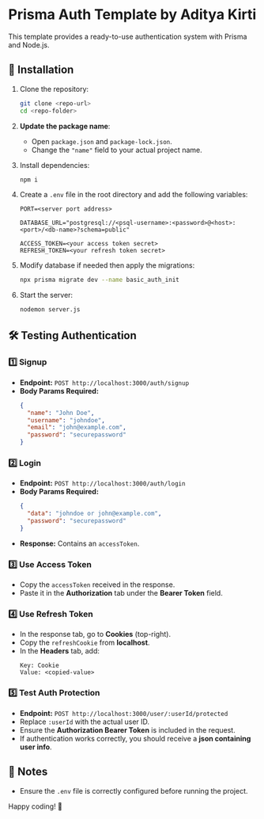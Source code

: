 # Prisma Auth Template by Aditya Kirti

This template provides a ready-to-use authentication system with Prisma and Node.js.

## 🚀 Installation

1. Clone the repository:

   ```sh
   git clone <repo-url>
   cd <repo-folder>
   ```

2. **Update the package name**:

   - Open `package.json` and `package-lock.json`.
   - Change the `"name"` field to your actual project name.

3. Install dependencies:

   ```sh
   npm i
   ```

4. Create a `.env` file in the root directory and add the following variables:

   ```env
   PORT=<server port address>

   DATABASE_URL="postgresql://<psql-username>:<password>@<host>:<port>/<db-name>?schema=public"

   ACCESS_TOKEN=<your access token secret>
   REFRESH_TOKEN=<your refresh token secret>
   ```

5. Modify database if needed then apply the migrations:
   ```sh
   npx prisma migrate dev --name basic_auth_init
   ```
6. Start the server:
   ```sh
   nodemon server.js
   ```

## 🛠️ Testing Authentication

### 1️⃣ **Signup**

- **Endpoint:** `POST http://localhost:3000/auth/signup`
- **Body Params Required:**
  ```json
  {
    "name": "John Doe",
    "username": "johndoe",
    "email": "john@example.com",
    "password": "securepassword"
  }
  ```

### 2️⃣ **Login**

- **Endpoint:** `POST http://localhost:3000/auth/login`
- **Body Params Required:**
  ```json
  {
    "data": "johndoe or john@example.com",
    "password": "securepassword"
  }
  ```
- **Response:** Contains an `accessToken`.

### 3️⃣ **Use Access Token**

- Copy the `accessToken` received in the response.
- Paste it in the **Authorization** tab under the **Bearer Token** field.

### 4️⃣ **Use Refresh Token**

- In the response tab, go to **Cookies** (top-right).
- Copy the `refreshCookie` from **localhost**.
- In the **Headers** tab, add:
  ```
  Key: Cookie
  Value: <copied-value>
  ```

### 5️⃣ **Test Auth Protection**

- **Endpoint:** `POST http://localhost:3000/user/:userId/protected`
- Replace `:userId` with the actual user ID.
- Ensure the **Authorization Bearer Token** is included in the request.
- If authentication works correctly, you should receive a **json containing user info**.

## 📌 Notes

- Ensure the `.env` file is correctly configured before running the project.

Happy coding! 🚀
